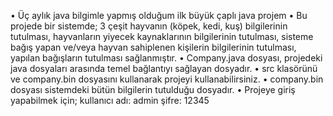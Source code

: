 • Üç aylık java bilgimle yapmış olduğum ilk büyük çaplı java projem
• Bu projede bir sistemde;
	3 çeşit hayvanın (köpek, kedi, kuş) bilgilerinin tutulması,
	hayvanların yiyecek kaynaklarının bilgilerinin tutulması,
	sisteme bağış yapan ve/veya hayvan sahiplenen kişilerin bilgilerinin tutulması,
	yapılan bağışların tutulması sağlanmıştır.
• Company.java dosyası, projedeki java dosyaları arasında temel bağlantıyı sağlayan dosyadır.
• src klasörünü ve company.bin dosyasını kullanarak projeyi kullanabilirsiniz.
• company.bin dosyası sistemdeki bütün bilgilerin tutulduğu dosyadır.
• Projeye giriş yapabilmek için;
	kullanıcı adı: admin
	şifre: 12345
